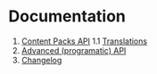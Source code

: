 ﻿# Documentation

1. [Content Packs API](content-pack-guide.md)
  1.1 [Translations](translations.md)
2. [Advanced (programatic) API](advanced-api-guide.md)
3. [Changelog](changelog.md)
